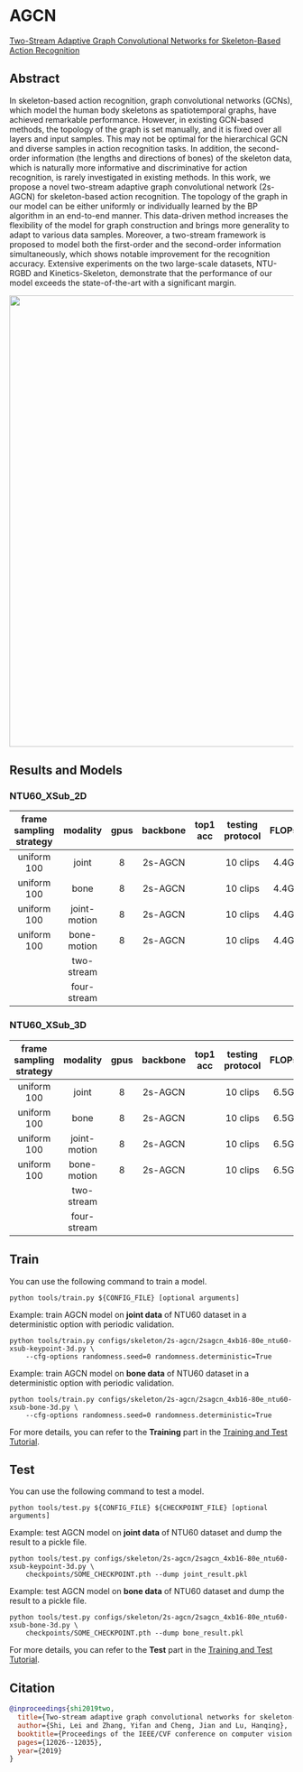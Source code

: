 # AGCN

[Two-Stream Adaptive Graph Convolutional Networks for Skeleton-Based Action Recognition](https://openaccess.thecvf.com/content_CVPR_2019/html/Shi_Two-Stream_Adaptive_Graph_Convolutional_Networks_for_Skeleton-Based_Action_Recognition_CVPR_2019_paper.html)

<!-- [ALGORITHM] -->

## Abstract

<!-- [ABSTRACT] -->

In skeleton-based action recognition, graph convolutional networks (GCNs), which model the human body skeletons as spatiotemporal graphs, have achieved remarkable performance. However, in existing GCN-based methods, the topology of the graph is set manually, and it is fixed over all layers and input samples. This may not be optimal for the hierarchical GCN and diverse samples in action recognition tasks. In addition, the second-order information (the lengths and directions of bones) of the skeleton data, which is naturally more informative and discriminative for action recognition, is rarely investigated in existing methods. In this work, we propose a novel two-stream adaptive graph convolutional network (2s-AGCN) for skeleton-based action recognition. The topology of the graph in our model can be either uniformly or individually learned by the BP algorithm in an end-to-end manner. This data-driven method increases the flexibility of the model for graph construction and brings more generality to adapt to various data samples. Moreover, a two-stream framework is proposed to model both the first-order and the second-order information simultaneously, which shows notable improvement for the recognition accuracy. Extensive experiments on the two large-scale datasets, NTU-RGBD and Kinetics-Skeleton, demonstrate that the performance of our model exceeds the state-of-the-art with a significant margin.

<!-- [IMAGE] -->

<div align=center>
<img src="https://user-images.githubusercontent.com/30782254/143212681-a676d7a0-e92b-4a8a-ad8c-c5826eb58019.png" width="800"/>
</div>

## Results and Models

### NTU60_XSub_2D

| frame sampling strategy |   modality   | gpus | backbone | top1 acc | testing protocol | FLOPs | params |                  config                   |                  ckpt                   |                  log                   |
| :---------------------: | :----------: | :--: | :------: | :------: | :--------------: | :---: | :----: | :---------------------------------------: | :-------------------------------------: | :------------------------------------: |
|       uniform 100       |    joint     |  8   | 2s-AGCN  |          |     10 clips     | 4.4G  |  3.5M  | [config](/configs/skeleton/stgcn/stgcn_8xb16-joint-u100-80e_ntu60-xsub-keypoint-2d.py) | [ckpt](https://download.openmmlab.com/mmaction/v1.0/skeleton/stgcn/stgcn_8xb16-joint-u100-80e_ntu60-xsub-keypoint-2d/stgcn_8xb16-joint-u100-80e_ntu60-xsub-keypoint-2d_20221129-484a394a.pth) | [log](https://download.openmmlab.com/mmaction/v1.0/skeleton/stgcn/stgcn_8xb16-joint-u100-80e_ntu60-xsub-keypoint-2d/stgcn_8xb16-joint-u100-80e_ntu60-xsub-keypoint-2d.log) |
|       uniform 100       |     bone     |  8   | 2s-AGCN  |          |     10 clips     | 4.4G  |  3.5M  | [config](/configs/skeleton/stgcn/stgcn_8xb16-bone-u100-80e_ntu60-xsub-keypoint-2d.py) | [ckpt](https://download.openmmlab.com/mmaction/v1.0/skeleton/stgcn/stgcn_8xb16-bone-u100-80e_ntu60-xsub-keypoint-2d/stgcn_8xb16-bone-u100-80e_ntu60-xsub-keypoint-2d_20221129-c4b44488.pth) | [log](https://download.openmmlab.com/mmaction/v1.0/skeleton/stgcn/stgcn_8xb16-bone-u100-80e_ntu60-xsub-keypoint-2d/stgcn_8xb16-bone-u100-80e_ntu60-xsub-keypoint-2d.log) |
|       uniform 100       | joint-motion |  8   | 2s-AGCN  |          |     10 clips     | 4.4G  |  3.5M  | [config](/configs/skeleton/stgcn/stgcn_8xb16-joint-motion-u100-80e_ntu60-xsub-keypoint-2d.py) | [ckpt](https://download.openmmlab.com/mmaction/v1.0/skeleton/stgcn/stgcn_8xb16-joint-motion-u100-80e_ntu60-xsub-keypoint-2d/stgcn_8xb16-joint-motion-u100-80e_ntu60-xsub-keypoint-2d_20221129-f18eb408.pth) | [log](https://download.openmmlab.com/mmaction/v1.0/skeleton/stgcn/stgcn_8xb16-joint-motion-u100-80e_ntu60-xsub-keypoint-2d/stgcn_8xb16-joint-motion-u100-80e_ntu60-xsub-keypoint-2d.log) |
|       uniform 100       | bone-motion  |  8   | 2s-AGCN  |          |     10 clips     | 4.4G  |  3.5M  | [config](/configs/skeleton/stgcn/stgcn_8xb16-bone-motion-u100-80e_ntu60-xsub-keypoint-2d.py) | [ckpt](https://download.openmmlab.com/mmaction/v1.0/skeleton/stgcn/stgcn_8xb16-bone-motion-u100-80e_ntu60-xsub-keypoint-2d/stgcn_8xb16-bone-motion-u100-80e_ntu60-xsub-keypoint-2d_20221129-99c60e2d.pth) | [log](https://download.openmmlab.com/mmaction/v1.0/skeleton/stgcn/stgcn_8xb16-bone-motion-u100-80e_ntu60-xsub-keypoint-2d/stgcn_8xb16-bone-motion-u100-80e_ntu60-xsub-keypoint-2d.log) |
|                         |  two-stream  |      |          |          |                  |       |        |                                           |                                         |                                        |
|                         | four-stream  |      |          |          |                  |       |        |                                           |                                         |                                        |

### NTU60_XSub_3D

| frame sampling strategy |   modality   | gpus | backbone | top1 acc | testing protocol | FLOPs | params |                  config                   |                  ckpt                   |                  log                   |
| :---------------------: | :----------: | :--: | :------: | :------: | :--------------: | :---: | :----: | :---------------------------------------: | :-------------------------------------: | :------------------------------------: |
|       uniform 100       |    joint     |  8   | 2s-AGCN  |          |     10 clips     | 6.5G  |  3.5M  | [config](/configs/skeleton/stgcn/stgcn_8xb16-joint-u100-80e_ntu60-xsub-keypoint-3d.py) | [ckpt](https://download.openmmlab.com/mmaction/v1.0/skeleton/stgcn/stgcn_8xb16-joint-u100-80e_ntu60-xsub-keypoint-3d/stgcn_8xb16-joint-u100-80e_ntu60-xsub-keypoint-3d_20221129-850308e1.pth) | [log](https://download.openmmlab.com/mmaction/v1.0/skeleton/stgcn/stgcn_8xb16-joint-u100-80e_ntu60-xsub-keypoint-3d/stgcn_8xb16-joint-u100-80e_ntu60-xsub-keypoint-3d.log) |
|       uniform 100       |     bone     |  8   | 2s-AGCN  |          |     10 clips     | 6.5G  |  3.5M  | [config](/configs/skeleton/stgcn/stgcn_8xb16-bone-u100-80e_ntu60-xsub-keypoint-3d.py) | [ckpt](https://download.openmmlab.com/mmaction/v1.0/skeleton/stgcn/stgcn_8xb16-bone-u100-80e_ntu60-xsub-keypoint-3d/stgcn_8xb16-bone-u100-80e_ntu60-xsub-keypoint-3d_20221129-9c8d2970.pth) | [log](https://download.openmmlab.com/mmaction/v1.0/skeleton/stgcn/stgcn_8xb16-bone-u100-80e_ntu60-xsub-keypoint-3d/stgcn_8xb16-bone-u100-80e_ntu60-xsub-keypoint-3d.log) |
|       uniform 100       | joint-motion |  8   | 2s-AGCN  |          |     10 clips     | 6.5G  |  3.5M  | [config](/configs/skeleton/stgcn/stgcn_8xb16-joint-motion-u100-80e_ntu60-xsub-keypoint-3d.py) | [ckpt](https://download.openmmlab.com/mmaction/v1.0/skeleton/stgcn/stgcn_8xb16-joint-motion-u100-80e_ntu60-xsub-keypoint-3d/stgcn_8xb16-joint-motion-u100-80e_ntu60-xsub-keypoint-3d_20221129-927648ea.pth) | [log](https://download.openmmlab.com/mmaction/v1.0/skeleton/stgcn/stgcn_8xb16-joint-motion-u100-80e_ntu60-xsub-keypoint-3d/stgcn_8xb16-joint-motion-u100-80e_ntu60-xsub-keypoint-3d.log) |
|       uniform 100       | bone-motion  |  8   | 2s-AGCN  |          |     10 clips     | 6.5G  |  3.5M  | [config](/configs/skeleton/stgcn/stgcn_8xb16-bone-motion-u100-80e_ntu60-xsub-keypoint-3d.py) | [ckpt](https://download.openmmlab.com/mmaction/v1.0/skeleton/stgcn/stgcn_8xb16-bone-motion-u100-80e_ntu60-xsub-keypoint-3d/stgcn_8xb16-bone-motion-u100-80e_ntu60-xsub-keypoint-3d_20221129-593162ca.pth) | [log](https://download.openmmlab.com/mmaction/v1.0/skeleton/stgcn/stgcn_8xb16-bone-motion-u100-80e_ntu60-xsub-keypoint-3d/stgcn_8xb16-bone-motion-u100-80e_ntu60-xsub-keypoint-3d.log) |
|                         |  two-stream  |      |          |          |                  |       |        |                                           |                                         |                                        |
|                         | four-stream  |      |          |          |                  |       |        |                                           |                                         |                                        |

## Train

You can use the following command to train a model.

```shell
python tools/train.py ${CONFIG_FILE} [optional arguments]
```

Example: train AGCN model on **joint data** of NTU60 dataset in a deterministic option with periodic validation.

```shell
python tools/train.py configs/skeleton/2s-agcn/2sagcn_4xb16-80e_ntu60-xsub-keypoint-3d.py \
    --cfg-options randomness.seed=0 randomness.deterministic=True
```

Example: train AGCN model on **bone data** of NTU60 dataset in a deterministic option with periodic validation.

```shell
python tools/train.py configs/skeleton/2s-agcn/2sagcn_4xb16-80e_ntu60-xsub-bone-3d.py \
    --cfg-options randomness.seed=0 randomness.deterministic=True
```

For more details, you can refer to the **Training** part in the [Training and Test Tutorial](/docs/en/user_guides/4_train_test.md).

## Test

You can use the following command to test a model.

```shell
python tools/test.py ${CONFIG_FILE} ${CHECKPOINT_FILE} [optional arguments]
```

Example: test AGCN model on **joint data** of NTU60 dataset and dump the result to a pickle file.

```shell
python tools/test.py configs/skeleton/2s-agcn/2sagcn_4xb16-80e_ntu60-xsub-keypoint-3d.py \
    checkpoints/SOME_CHECKPOINT.pth --dump joint_result.pkl
```

Example: test AGCN model on **bone data** of NTU60 dataset and dump the result to a pickle file.

```shell
python tools/test.py configs/skeleton/2s-agcn/2sagcn_4xb16-80e_ntu60-xsub-bone-3d.py \
    checkpoints/SOME_CHECKPOINT.pth --dump bone_result.pkl
```

For more details, you can refer to the **Test** part in the [Training and Test Tutorial](/docs/en/user_guides/4_train_test.md).

## Citation

```BibTeX
@inproceedings{shi2019two,
  title={Two-stream adaptive graph convolutional networks for skeleton-based action recognition},
  author={Shi, Lei and Zhang, Yifan and Cheng, Jian and Lu, Hanqing},
  booktitle={Proceedings of the IEEE/CVF conference on computer vision and pattern recognition},
  pages={12026--12035},
  year={2019}
}
```
